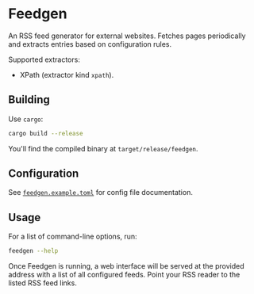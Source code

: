 # Feedgen
An RSS feed generator for external websites.
Fetches pages periodically and extracts entries based on configuration rules.

Supported extractors:

- XPath (extractor kind `xpath`).

## Building
Use `cargo`:

```sh
cargo build --release
```

You'll find the compiled binary at `target/release/feedgen`.

## Configuration
See [`feedgen.example.toml`](feedgen.example.toml) for config file
documentation.

## Usage
For a list of command-line options, run:

```sh
feedgen --help
```

Once Feedgen is running, a web interface will be served at the provided address
with a list of all configured feeds.
Point your RSS reader to the listed RSS feed links.
